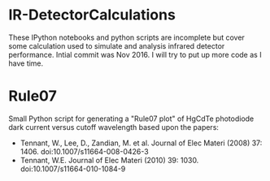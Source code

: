 # IR-DetectorCalculations
These IPython notebooks and python scripts are incomplete but cover some calculation used to simulate and analysis infrared detector performance.
Intial commit was Nov 2016.  I will try to put up more code as I have time.


# Rule07
Small Python script for generating a  "Rule07 plot" of HgCdTe photodiode dark current versus cutoff wavelength based upon the papers:
 - Tennant, W., Lee, D., Zandian, M. et al. Journal of Elec Materi (2008) 37: 1406. doi:10.1007/s11664-008-0426-3
 - Tennant, W.E. Journal of Elec Materi (2010) 39: 1030. doi:10.1007/s11664-010-1084-9

